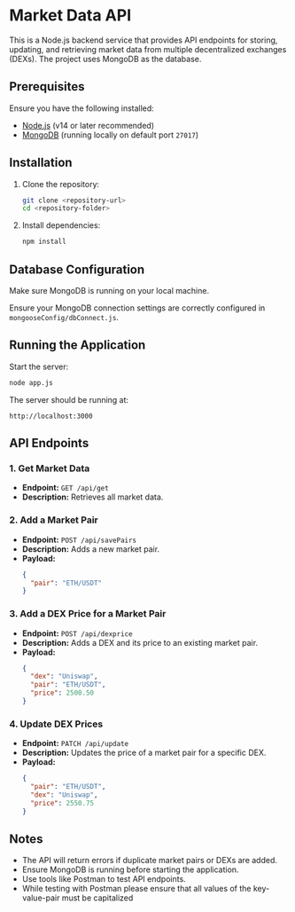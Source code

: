 # Market Data API

This is a Node.js backend service that provides API endpoints for storing, updating, and retrieving market data from multiple decentralized exchanges (DEXs). The project uses MongoDB as the database.

## Prerequisites

Ensure you have the following installed:

- [Node.js](https://nodejs.org/) (v14 or later recommended)
- [MongoDB](https://www.mongodb.com/) (running locally on default port `27017`)

## Installation

1. Clone the repository:

   ```sh
   git clone <repository-url>
   cd <repository-folder>
   ```

2. Install dependencies:

   ```sh
   npm install
   ```

## Database Configuration

Make sure MongoDB is running on your local machine. 

Ensure your MongoDB connection settings are correctly configured in `mongooseConfig/dbConnect.js`.

## Running the Application

Start the server:

```sh
node app.js
```

The server should be running at:

```
http://localhost:3000
```

## API Endpoints

### 1. Get Market Data

- **Endpoint:** `GET /api/get`
- **Description:** Retrieves all market data.

### 2. Add a Market Pair

- **Endpoint:** `POST /api/savePairs`
- **Description:** Adds a new market pair.
- **Payload:**
  ```json
  {
    "pair": "ETH/USDT"
  }
  ```

### 3. Add a DEX Price for a Market Pair

- **Endpoint:** `POST /api/dexprice`
- **Description:** Adds a DEX and its price to an existing market pair.
- **Payload:**
  ```json
  {
    "dex": "Uniswap",
    "pair": "ETH/USDT",
    "price": 2500.50
  }
  ```

### 4. Update DEX Prices

- **Endpoint:** `PATCH /api/update`
- **Description:** Updates the price of a market pair for a specific DEX.
- **Payload:**
  ```json
  {
    "pair": "ETH/USDT",
    "dex": "Uniswap",
    "price": 2550.75
  }
  ```

## Notes
- The API will return errors if duplicate market pairs or DEXs are added.
- Ensure MongoDB is running before starting the application.
- Use tools like Postman to test API endpoints.
- While testing with Postman please ensure that all values of the key-value-pair must be capitalized



